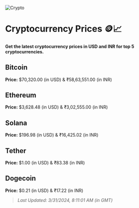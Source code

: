 
![Crypto](https://www.techguide.com.au/wp-content/uploads/2020/11/crypto3.jpeg)

# Cryptocurrency Prices 🪙📈

#### Get the latest cryptocurrency prices in USD and INR for top 5 cryptocurrencies.

## Bitcoin

**Price:** $70,320.00 (in USD) & ₹58,63,551.00 (in INR)

## Ethereum

**Price:** $3,628.48 (in USD) & ₹3,02,555.00 (in INR)

## Solana

**Price:** $196.98 (in USD) & ₹16,425.02 (in INR)

## Tether

**Price:** $1.00 (in USD) & ₹83.38 (in INR)

## Dogecoin

**Price:** $0.21 (in USD) & ₹17.22 (in INR)

> _Last Updated: 3/31/2024, 8:11:01 AM (in GMT)_
